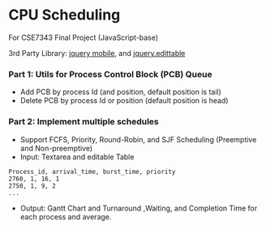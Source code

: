 # CPU Scheduling
For CSE7343 Final Project (JavaScript-base)

3rd Party Library: [jquery mobile](https://jquerymobile.com/), and [jquery.edittable](https://github.com/micc83/editTable)

### Part 1: Utils for Process Control Block (PCB) Queue
* Add PCB by process Id (and position, default position is tail)
* Delete PCB by process Id or position (default position is head)

### Part 2: Implement multiple schedules
* Support FCFS, Priority, Round-Robin, and SJF Scheduling (Preemptive and Non-preemptive)
* Input: Textarea and editable Table
```
Process_id, arrival_time, burst_time, priority 
2760, 1, 16, 1
2750, 1, 9, 2
...
```
* Output: Gantt Chart and Turnaround ,Waiting, and Completion Time for each process and average.
